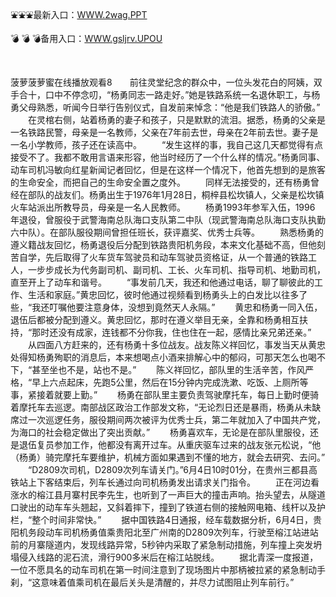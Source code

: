 <p>
	⛲⛲⛲最新入口：<a href="http://www.baidu.com/link?url=6MA2SWnO3Raqke39an_0PUxosM6ZrUGzi1BN9tNnlPW&wd">WWW.2wag.PPT</a> 
	<p>
		💣
💣
💣备用入口：<a href="http://www.baidu.com/link?url=6MA2SWnO3Raqke39an_0PUxosM6ZrUGzi1BN9tNnlPW&wd">WWW.gsljrv.UPOU</a> 
	</p>
	<p>
		<br />
	</p>
	<p>
		菠萝菠萝蜜在线播放观看8　　前往灵堂纪念的群众中，一位头发花白的阿姨，双手合十，口中不停念叨，“杨勇同志一路走好。”她是铁路系统一名退休职工，与杨勇父母熟悉，听闻今日举行告别仪式，自发前来悼念：“他是我们铁路人的骄傲。”
　　在灵棺右侧，站着杨勇的妻子和孩子，只是默默的流泪。据悉，杨勇的父亲是一名铁路民警，母亲是一名教师，父亲在7年前去世，母亲在2年前去世。妻子是一名小学教师，孩子还在读高中。
　　“发生这样的事，我自己这几天都觉得有点接受不了。我都不敢用言语来形容，他当时经历了一个什么样的情况。”杨勇同事、动车司机冯敏向红星新闻记者回忆，但是在这样一个情况下，他首先想到的是旅客的生命安全，而把自己的生命安全置之度外。
　　同样无法接受的，还有杨勇曾经在部队的战友们。杨勇出生于1976年1月28日，桐梓县松坎镇人，父亲是松坎镇火车站派出所教导员，母亲是一名人民教师。
　　杨勇1993年参军入伍，1996 年退役，曾服役于武警海南总队海口支队第二中队（现武警海南总队海口支队执勤六中队）。在部队服役期间曾担任班长，获评嘉奖、优秀士兵等。
　　熟悉杨勇的遵义籍战友回忆，杨勇退役后分配到铁路贵阳机务段，本来文化基础不高，但他刻苦自学，先后取得了火车货车驾驶员和动车驾驶员资格证，从一个普通的铁路工人，一步步成长为代务副司机、副司机、工长、火车司机、指导司机、地勤司机，直至开上了动车和谐号。
　　“事发前几天，我还和他通过电话，聊了聊彼此的工作、生活和家庭。”黄忠回忆，彼时他通过视频看到杨勇头上的白发比以往多了些，“我还叮嘱他要注意身体，没想到竟然天人永隔。”
　　黄忠和杨勇一同入伍，退伍后都被分配到遵义。黄忠回忆，那时在遵义举目无亲，全靠和杨勇相互扶持，“那时还没有成家，连钱都不分你我，住也住在一起，感情比亲兄弟还亲。”
　　从四面八方赶来的，还有杨勇十多位战友。战友陈义祥回忆，事发当天从黄忠处得知杨勇殉职的消息后，本来想喝点小酒来排解心中的郁闷，可那天怎么也喝不下，“甚至坐也不是，站也不是。”
　　陈义祥回忆，部队里的生活辛苦，作风严格，“早上六点起床，先跑5公里，然后在15分钟内完成洗漱、吃饭、上厕所等事，紧接着就要上勤。”
　　杨勇在部队里主要负责驾驶摩托车，每日上勤时便骑着摩托车去巡逻。南部战区政治工作部发文称，“无论烈日还是暴雨，杨勇从未缺席过一次巡逻任务，服役期间两次被评为优秀士兵，第二年就加入了中国共产党，为海口的社会稳定做出了突出贡献。”
　　杨勇喜欢车，无论是在部队里服役，还是退伍复员参加工作，他都没有离开过车。从重庆驱车过来的战友张元松说，“他（杨勇）骑完摩托车要维护，机械方面如果遇到不懂的地方，就会去研究、去问。”
　　“D2809次司机，D2809次列车请关门。”6月4日10时01分，在贵州三都县高铁站上下客结束后，列车长通过向司机杨勇发出请求关门指令。
　　正在河边看涨水的榕江县月寨村民李先生，也听到了一声巨大的撞击声响。抬头望去，从隧道口驶出的动车车头翘起，又斜着摔下，撞到了铁道右侧的接触网电箱、线杆以及护栏，“整个时间非常快。”
　　据中国铁路4日通报，经车载数据分析，6月4日，贵阳机务段动车司机杨勇值乘贵阳北至广州南的D2809次列车，行驶至榕江站进站前的月寨隧道内，发现线路异常，5秒钟内采取了紧急制动措施，列车撞上突发坍塌侵入线路的泥石流，滑行900多米后在榕江站脱线。
　　据北青深一度报道，一位不愿具名的动车司机在第一时间注意到了现场图片中那柄被拉紧的紧急制动手刹，“这意味着值乘司机在最后关头是清醒的，并尽力试图阻止列车前行。”
	</p>
